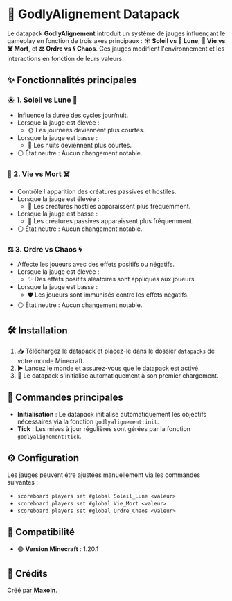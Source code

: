 # 🌟 GodlyAlignement Datapack

Le datapack **GodlyAlignement** introduit un système de jauges influençant le gameplay en fonction de trois axes principaux : **☀️ Soleil vs 🌙 Lune**, **💖 Vie vs ☠️ Mort**, et **⚖️ Ordre vs 🌀 Chaos**. Ces jauges modifient l'environnement et les interactions en fonction de leurs valeurs.

## ✨ Fonctionnalités principales

### ☀️ 1. **Soleil vs Lune** 🌙
- Influence la durée des cycles jour/nuit.
- Lorsque la jauge est élevée :
  - 🌞 Les journées deviennent plus courtes.
- Lorsque la jauge est basse :
  - 🌌 Les nuits deviennent plus courtes.
- ⚪ État neutre : Aucun changement notable.

### 💖 2. **Vie vs Mort** ☠️
- Contrôle l'apparition des créatures passives et hostiles.
- Lorsque la jauge est élevée :
  - 👹 Les créatures hostiles apparaissent plus fréquemment.
- Lorsque la jauge est basse :
  - 🐑 Les créatures passives apparaissent plus fréquemment.
- ⚪ État neutre : Aucun changement notable.

### ⚖️ 3. **Ordre vs Chaos** 🌀
- Affecte les joueurs avec des effets positifs ou négatifs.
- Lorsque la jauge est élevée :
  - ✨ Des effets positifs aléatoires sont appliqués aux joueurs.
- Lorsque la jauge est basse :
  - 🛡️ Les joueurs sont immunisés contre les effets négatifs.
- ⚪ État neutre : Aucun changement notable.

## 🛠️ Installation

1. 📥 Téléchargez le datapack et placez-le dans le dossier `datapacks` de votre monde Minecraft.
2. ▶️ Lancez le monde et assurez-vous que le datapack est activé.
3. 🔄 Le datapack s'initialise automatiquement à son premier chargement.

## 🧾 Commandes principales

- **Initialisation** : Le datapack initialise automatiquement les objectifs nécessaires via la fonction `godlyalignement:init`.
- **Tick** : Les mises à jour régulières sont gérées par la fonction `godlyalignement:tick`.

## ⚙️ Configuration

Les jauges peuvent être ajustées manuellement via les commandes suivantes :
- `scoreboard players set #global Soleil_Lune <valeur>`
- `scoreboard players set #global Vie_Mort <valeur>`
- `scoreboard players set #global Ordre_Chaos <valeur>`

## 🧩 Compatibilité

- 🟢 **Version Minecraft** : 1.20.1

## 🙌 Crédits

Créé par **Maxoin**.